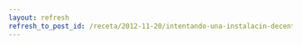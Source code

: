 ```yaml
---
layout: refresh
refresh_to_post_id: /receta/2012-11-20/intentando-una-instalacin-decente-de-debian-en-el-asus-ux32vd
---
```

